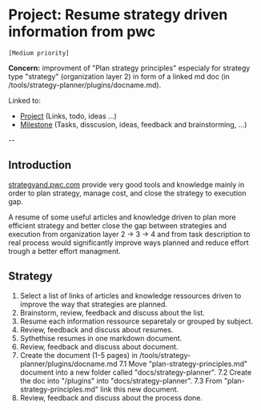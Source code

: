 # Project: Resume strategy driven information from pwc

`[Medium priority]`
 
 **Concern:** improvment of "Plan strategy principles" especialy for strategy type "strategy" (organization layer 2) in form of a linked md doc (in /tools/strategy-planner/plugins/docname.md).
 
 Linked to:
  * [Project](https://github.com/esteem8app/esteem8app.github.io/projects/12) (Links, todo, ideas ...)
  * [Milestone](https://github.com/esteem8app/esteem8app.github.io/milestone/3) (Tasks, disscusion, ideas, feedback and brainstorming, ...)
 
 --

## Introduction

 [strategyand.pwc.com](http://www.strategyand.pwc.com/) provide very good tools and knowledge mainly in order to plan strategy, manage cost, and close the strategy to execution gap.
 
 A resume of some useful articles and knowledge driven to plan more efficient strategy and better close the gap between strategies and execution from organization layer 2 -> 3 -> 4 and from task description to real process would significantly improve ways planned and reduce effort trough a better effort managment.
 
## Strategy
 
 1. Select a list of links of articles and knowledge ressources driven to improve the way that strategies are planned.
 2. Brainstorm, review, feedback and discuss about the list.
 3. Resume each information ressource separetaly or grouped by subject.
 4. Review, feedback and discuss about resumes.
 5. Sythethise resumes in one markdown document.
 6. Review, feedback and discuss about document.
 7. Create the document (1-5 pages) in /tools/strategy-planner/plugins/docname.md
   7.1 Move "plan-strategy-principles.md" document into a new folder called "docs/strategy-planner".
   7.2 Create the doc into "/plugins" into "docs/strategy-planner".
   7.3 From "plan-strategy-principles.md" link this new document.
 8. Review, feedback and discuss about the process done.
